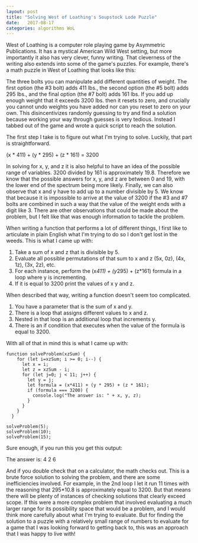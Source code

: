 ```yaml
---
layout: post
title: "Solving West of Loathing's Soupstock Lode Puzzle"
date:   2017-08-17
categories: algorithms WoL
---
```

West of Loathing is a computer role playing game by Asymmetric Publications. It has a mystical American Wild West setting, but more importantly it also has very clever, funny writing. That cleverness of the writing also extends into some of the game's puzzles. For example, there's a math puzzle in West of Loathing that looks like this:

The three bolts you can manipulate add different quantities of weight. The first option (the #3 bolt) adds 411 lbs., the second option (the #5 bolt) adds 295 lbs., and the final option (the #7 bolt) adds 161 lbs. If you add up enough weight that it exceeds 3200 lbs. then it resets to zero, and crucially you cannot undo weights you have added nor can you reset to zero on your own. This disincentivizes randomly guessing to try and find a solution because working your way through guesses is very tedious. Instead I tabbed out of the game and wrote a quick script to reach the solution.

The first step I take is to figure out what I'm trying to solve. Luckily, that part is straightforward.

(x * 411) + (y * 295) + (z * 161) = 3200

In solving for x, y, and z it is also helpful to have an idea of the possible range of variables. 3200 divided by 161 is approximately 19.8. Therefore we know that the possible answers for x, y, and z are between 0 and 19, with the lower end of the spectrum being more likely. Finally, we can also observe that x and y have to add up to a number divisible by 5. We know that because it is impossible to arrive at the value of 3200 if the #3 and #7 bolts are combined in such a way that the value of the weight ends with a digit like 3. There are other observations that could be made about the problem, but I felt like that was enough information to tackle the problem.

When writing a function that performs a lot of different things, I first like to articulate in plain English what I'm trying to do so I don't get lost in the weeds. This is what I came up with:

1.    Take a sum of x and z that is divisible by 5.
2.    Evaluate all possible permutations of that sum to x and z (5x, 0z), (4x, 1z), (3x, 2z), etc.
3.    For each instance, perform the (x*411) + (y*295) + (z*161) formula in a loop where y is incrementing.
4.    If it is equal to 3200 print the values of x y and z.

When described that way, writing a function doesn't seem too complicated.

1.    You have a parameter that is the sum of x and y.
2.    There is a loop that assigns different values to x and z.
3.    Nested in that loop is an additional loop that increments y.
4.    There is an if condition that executes when the value of the formula is equal to 3200.

With all of that in mind this is what I came up with:

    function solveProblem(xzSum) {
        for (let i=xzSum; i >= 0; i--) {
          let x = i;
          let z = xzSum - i;
          for (let j=0; j < 11; j++) {
            let y = j;
            let formula = (x*411) + (y * 295) + (z * 161);
            if (formula === 3200) {
              console.log("The answer is: " + x, y, z);
            }
          }
        }
      }

    solveProblem(5);
    solveProblem(10);
    solveProblem(15);


Sure enough, if you run this you get this output:

The answer is: 4 2 6

And if you double check that on a calculator, the math checks out. This is a brute force solution to solving the problem, and there are some inefficiencies involved. For example, in the 2nd loop I let it run 11 times with the reasoning that 295*10.8 is approximately equal to 3200. But that means there will be plenty of instances of checking solutions that clearly exceed scope. If this were a more complex problem that involved evaluating a much larger range for its possibility space that would be a problem, and I would think more carefully about what I'm trying to evaluate. But for finding the solution to a puzzle with a relatively small range of numbers to evaluate for a game that I was looking forward to getting back to, this was an approach that I was happy to live with!
